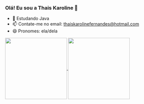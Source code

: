 ### Olá! Eu sou a Thais Karoline 👋

- 🌱 Estudando Java 
- 📫 Contate-me no email: thaiskarolinefernandes@hotmail.com
- 😄 Pronomes: ela/dela


<a href="https://github.com/thaiskaroline/github-readme-stats">
  <img height=200 align="center" src="https://github-readme-stats.vercel.app/api?username=thaiskaroline" />
</a>
<a href="https://github.com/thaiskaroline/convoychat">
  <img height=200 align="center" src="https://github-readme-stats.vercel.app/api/top-langs?username=thaiskaroline&layout=compact&langs_count=8&card_width=320" />
</a>

